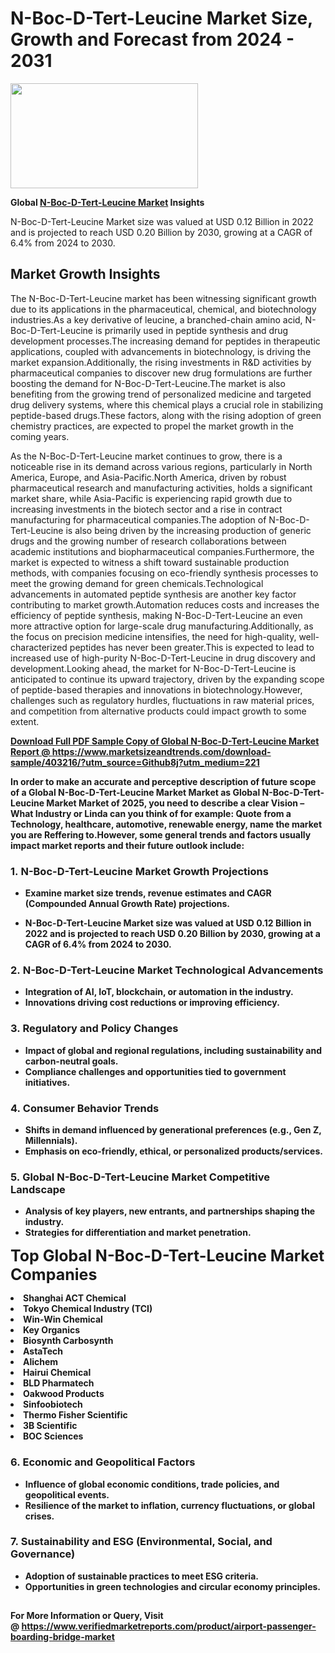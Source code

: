 <H1>N-Boc-D-Tert-Leucine Market Size, Growth and Forecast from 2024 - 2031</H1><img class="aligncenter size-medium wp-image-584254" src="https://thirdeyenews.in/wp-content/uploads/2024/09/Global-Market-Research-300x168.jpeg" alt="" width="300" height="168" /><p><strong>Global&nbsp;<a href="https://www.marketsizeandtrends.com/download-sample/403216/?utm_source=Github8j?utm_medium=221">N-Boc-D-Tert-Leucine Market</a> Insights</strong></p><p>N-Boc-D-Tert-Leucine Market size was valued at USD 0.12 Billion in 2022 and is projected to reach USD 0.20 Billion by 2030, growing at a CAGR of 6.4% from 2024 to 2030.</p><p><h2>Market Growth Insights</h2> <p>The N-Boc-D-Tert-Leucine market has been witnessing significant growth due to its applications in the pharmaceutical, chemical, and biotechnology industries.As a key derivative of leucine, a branched-chain amino acid, N-Boc-D-Tert-Leucine is primarily used in peptide synthesis and drug development processes.The increasing demand for peptides in therapeutic applications, coupled with advancements in biotechnology, is driving the market expansion.Additionally, the rising investments in R&D activities by pharmaceutical companies to discover new drug formulations are further boosting the demand for N-Boc-D-Tert-Leucine.The market is also benefiting from the growing trend of personalized medicine and targeted drug delivery systems, where this chemical plays a crucial role in stabilizing peptide-based drugs.These factors, along with the rising adoption of green chemistry practices, are expected to propel the market growth in the coming years.</p> <p><strong><a href="#"></a></strong></p> <p>As the N-Boc-D-Tert-Leucine market continues to grow, there is a noticeable rise in its demand across various regions, particularly in North America, Europe, and Asia-Pacific.North America, driven by robust pharmaceutical research and manufacturing activities, holds a significant market share, while Asia-Pacific is experiencing rapid growth due to increasing investments in the biotech sector and a rise in contract manufacturing for pharmaceutical companies.The adoption of N-Boc-D-Tert-Leucine is also being driven by the increasing production of generic drugs and the growing number of research collaborations between academic institutions and biopharmaceutical companies.Furthermore, the market is expected to witness a shift toward sustainable production methods, with companies focusing on eco-friendly synthesis processes to meet the growing demand for green chemicals.Technological advancements in automated peptide synthesis are another key factor contributing to market growth.Automation reduces costs and increases the efficiency of peptide synthesis, making N-Boc-D-Tert-Leucine an even more attractive option for large-scale drug manufacturing.Additionally, as the focus on precision medicine intensifies, the need for high-quality, well-characterized peptides has never been greater.This is expected to lead to increased use of high-purity N-Boc-D-Tert-Leucine in drug discovery and development.Looking ahead, the market for N-Boc-D-Tert-Leucine is anticipated to continue its upward trajectory, driven by the expanding scope of peptide-based therapies and innovations in biotechnology.However, challenges such as regulatory hurdles, fluctuations in raw material prices, and competition from alternative products could impact growth to some extent.</p> <p><strong><a href="#"></p><p><span class=""><strong>Download Full PDF Sample Copy of Global N-Boc-D-Tert-Leucine Market Report</strong> @ <a href="https://www.marketsizeandtrends.com/download-sample/403216/?utm_source=Github8j?utm_medium=221" target="_blank">https://www.marketsizeandtrends.com/download-sample/403216/?utm_source=Github8j?utm_medium=221</a></span></p><p>In order to make an accurate and perceptive description of future scope of a Global&nbsp;N-Boc-D-Tert-Leucine Market Market as Global&nbsp;N-Boc-D-Tert-Leucine Market Market of 2025, you need to describe a clear Vision &ndash; What Industry or Linda can you think of for example: Quote from a Technology, healthcare, automotive, renewable energy, name the market you are Reffering to.However, some general trends and factors usually impact market reports and their future outlook include:</p><h3>1.&nbsp;<strong>N-Boc-D-Tert-Leucine Market Growth Projections</strong></h3><ul><li>Examine market size trends, revenue estimates and CAGR (Compounded Annual Growth Rate) projections.</li><li><p>N-Boc-D-Tert-Leucine Market size was valued at USD 0.12 Billion in 2022 and is projected to reach USD 0.20 Billion by 2030, growing at a CAGR of 6.4% from 2024 to 2030.</p></li></ul><h3>2.&nbsp;<strong>N-Boc-D-Tert-Leucine Market Technological Advancements</strong></h3><ul><li>Integration of AI, IoT, blockchain, or automation in the industry.</li><li>Innovations driving cost reductions or improving efficiency.</li></ul><h3>3.&nbsp;<strong>Regulatory and Policy Changes</strong></h3><ul><li>Impact of global and regional regulations, including sustainability and carbon-neutral goals.</li><li>Compliance challenges and opportunities tied to government initiatives.</li></ul><h3>4.&nbsp;<strong>Consumer Behavior Trends</strong></h3><ul><li>Shifts in demand influenced by generational preferences (e.g., Gen Z, Millennials).</li><li>Emphasis on eco-friendly, ethical, or personalized products/services.</li></ul><h3>5.&nbsp;<strong>Global N-Boc-D-Tert-Leucine Market Competitive Landscape</strong></h3><ul><li>Analysis of key players, new entrants, and partnerships shaping the industry.</li><li>Strategies for differentiation and market penetration.</li></ul><p data-pm-slice="1 1 []"><span style="color: inherit; font-family: inherit; font-size: 25px;">Top Global N-Boc-D-Tert-Leucine Market Companies</span></p><div class="" data-test-id=""><p><li>Shanghai ACT Chemical</li><li> Tokyo Chemical Industry (TCI)</li><li> Win-Win Chemical</li><li> Key Organics</li><li> Biosynth Carbosynth</li><li> AstaTech</li><li> Alichem</li><li> Hairui Chemical</li><li> BLD Pharmatech</li><li> Oakwood Products</li><li> Sinfoobiotech</li><li> Thermo Fisher Scientific</li><li> 3B Scientific</li><li> BOC Sciences</li></p></div><h3>6.&nbsp;<strong>Economic and Geopolitical Factors</strong></h3><ul><li>Influence of global economic conditions, trade policies, and geopolitical events.</li><li>Resilience of the market to inflation, currency fluctuations, or global crises.</li></ul><h3>7.&nbsp;<strong>Sustainability and ESG (Environmental, Social, and Governance)</strong></h3><ul><li>Adoption of sustainable practices to meet ESG criteria.</li><li>Opportunities in green technologies and circular economy principles.</li></ul><h2><strong style="font-size: 14px;">For More Information or Query, Visit @&nbsp;</strong><a style="background-color: #ffffff; font-size: 14px;" href="https://www.marketsizeandtrends.com/report/n-boc-d-tert-leucine-market/" target="_blank">https://www.verifiedmarketreports.com/product/airport-passenger-boarding-bridge-market</a></h2>